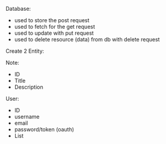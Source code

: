 Database:
- used to store the post request
- used to fetch for the get request
- used to update with put request
- used to delete resource (data) from db with delete request

Create 2 Entity:

Note:
- ID
- Title
- Description

User:
- ID
- username
- email
- password/token (oauth)
- List<Notes>